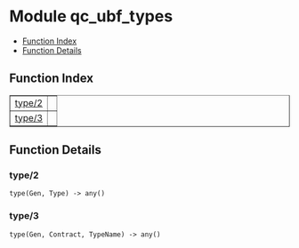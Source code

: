 

# Module qc_ubf_types #
* [Function Index](#index)
* [Function Details](#functions)


<a name="index"></a>

## Function Index ##


<table width="100%" border="1" cellspacing="0" cellpadding="2" summary="function index"><tr><td valign="top"><a href="#type-2">type/2</a></td><td></td></tr><tr><td valign="top"><a href="#type-3">type/3</a></td><td></td></tr></table>


<a name="functions"></a>

## Function Details ##

<a name="type-2"></a>

### type/2 ###

`type(Gen, Type) -> any()`


<a name="type-3"></a>

### type/3 ###

`type(Gen, Contract, TypeName) -> any()`


